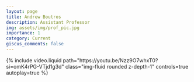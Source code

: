 ```yaml
---
layout: page
title: Andrew Boutros
description: Assistant Professor
img: assets/img/prof_pic.jpg
importance: 1
category: Current
giscus_comments: false
---
```


<div class="row mt-3">
    <div class="col-sm mt-3 mt-md-0">
        {% include video.liquid path="https://youtu.be/Nzz9O7whxT0?si=omK4rPG-VTjd1g3d" class="img-fluid rounded z-depth-1" controls=true autoplay=true %}
    </div>
</div>